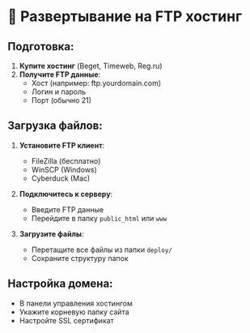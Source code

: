 # 📁 Развертывание на FTP хостинг

## Подготовка:
1. **Купите хостинг** (Beget, Timeweb, Reg.ru)
2. **Получите FTP данные**:
   - Хост (например: ftp.yourdomain.com)
   - Логин и пароль
   - Порт (обычно 21)

## Загрузка файлов:
1. **Установите FTP клиент**:
   - FileZilla (бесплатно)
   - WinSCP (Windows)
   - Cyberduck (Mac)

2. **Подключитесь к серверу**:
   - Введите FTP данные
   - Перейдите в папку `public_html` или `www`

3. **Загрузите файлы**:
   - Перетащите все файлы из папки `deploy/`
   - Сохраните структуру папок

## Настройка домена:
- В панели управления хостингом
- Укажите корневую папку сайта
- Настройте SSL сертификат
